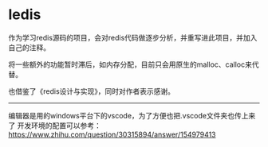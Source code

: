 # ledis

作为学习redis源码的项目，会对redis代码做逐步分析，并重写进此项目，并加入自己的注释。

将一些额外的功能暂时滞后，如内存分配，目前只会用原生的malloc、calloc来代替。

也借鉴了《redis设计与实现》，同时对作者表示感谢。

----------------------------------------------------------------

编辑器是用的windows平台下的vscode，为了方便也把.vscode文件夹也传上来了
开发环境的配置可以参考：https://www.zhihu.com/question/30315894/answer/154979413

